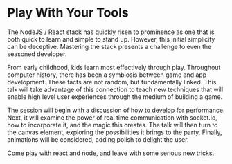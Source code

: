 # Play With Your Tools
The NodeJS / React stack has quickly risen to prominence as one that is both quick to learn and simple to stand up. However, this initial simplicity can be deceptive. Mastering the stack presents a challenge to even the seasoned developer.

From early childhood, kids learn most effectively through play. Throughout computer history, there has been a symbiosis between game and app development. These facts are not random, but fundamentally linked. This talk will take advantage of this connection to teach new techniques that will enable high level user experiences through the medium of building a game.

The session will begin with a discussion of how to develop for performance. Next, it will examine the power of real time communication with socket.io, how to incorporate it, and the magic this creates. The talk will then turn to the canvas element, exploring the possibilities it brings to the party. Finally, animations will be considered, adding polish to delight the user.

Come play with react and node, and leave with some serious new tricks.
